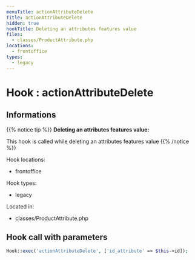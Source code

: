 ```yaml
---
menuTitle: actionAttributeDelete
Title: actionAttributeDelete
hidden: true
hookTitle: Deleting an attributes features value
files:
  - classes/ProductAttribute.php
locations:
  - frontoffice
types:
  - legacy
---
```


# Hook : actionAttributeDelete

## Informations

{{% notice tip %}}
**Deleting an attributes features value:** 

This hook is called while deleting an attributes features value
{{% /notice %}}

Hook locations: 
  - frontoffice

Hook types: 
  - legacy

Located in: 
  - classes/ProductAttribute.php

## Hook call with parameters

```php
Hook::exec('actionAttributeDelete', ['id_attribute' => $this->id]);
```